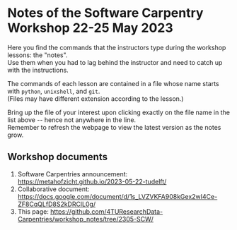 # Notes of the Software Carpentry Workshop 22-25 May 2023

Here you find the commands that the instructors type during the workshop lessons: the "notes".  
Use them when you had to lag behind the instructor and need to catch up with the instructions.

The commands of each lesson are contained in a file whose name starts with `python`, `unixshell`, and `git`.  
(Files may have different extension according to the lesson.)

Bring up the file of your interest upon clicking exactly on the file name in the list above -- hence not anywhere in the line.  
Remember to refresh the webpage to view the latest version as the notes grow.

## Workshop documents
1. Software Carpentries announcement: https://metahofzicht.github.io/2023-05-22-tudelft/
2. Collaborative document: https://docs.google.com/document/d/1s_LVZVKFA908kGex2wI4Ce-ZF8CqQLfD8S2kDRClL0g/
3. This page: https://github.com/4TUResearchData-Carpentries/workshop_notes/tree/2305-SCW/ 

